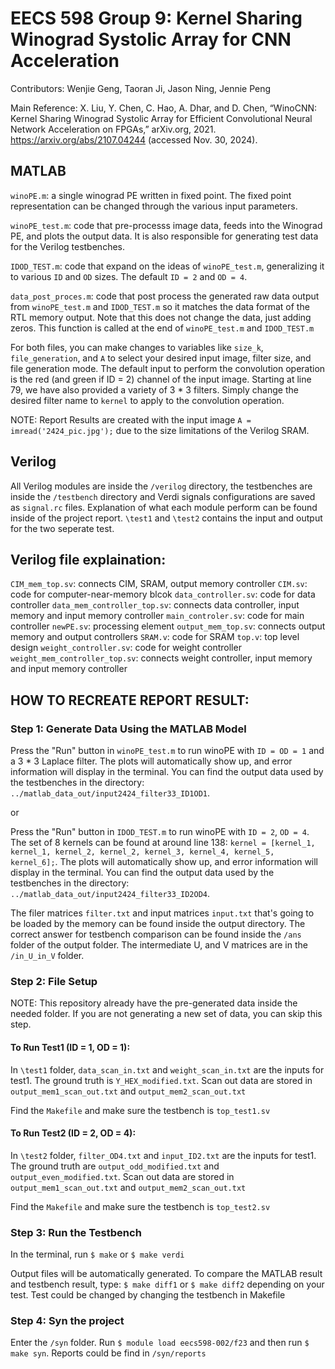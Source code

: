 # EECS 598 Group 9: Kernel Sharing Winograd Systolic Array for CNN Acceleration
Contributors: Wenjie Geng, Taoran Ji, Jason Ning, Jennie Peng 

Main Reference: X. Liu, Y. Chen, C. Hao, A. Dhar, and D. Chen, “WinoCNN: Kernel Sharing Winograd Systolic Array for Efficient Convolutional Neural Network Acceleration on FPGAs,” arXiv.org, 2021. https://arxiv.org/abs/2107.04244 (accessed Nov. 30, 2024).
‌
## MATLAB
`winoPE.m`: a single winograd PE written in fixed point. The fixed point representation can be changed through the various input parameters.

`winoPE_test.m`: code that pre-processs image data, feeds into the Winograd PE, and plots the output data. It is also responsible for generating test data for the Verilog testbenches.

`IDOD_TEST.m`: code that expand on the ideas of `winoPE_test.m`, generalizing it to various `ID` and `OD` sizes. The default `ID = 2` and `OD = 4`.

`data_post_proces.m`: code that post process the generated raw data output from `winoPE_test.m` and `IDOD_TEST.m` so it matches the data format of the RTL memory output. Note that this does not change the data, just adding zeros. This function is called at the end of `winoPE_test.m` and `IDOD_TEST.m` 

For both files, you can make changes to variables like `size_k`, `file_generation`, and `A` to select your desired input image, filter size, and file generation mode. The default input to perform the convolution operation is the red (and green if ID = 2) channel of the input image. Starting at line 79, we have also provided a variety of 3 * 3 filters. Simply change the desired filter name to `kernel` to apply to the convolution operation. 

NOTE: Report Results are created with the input image `A = imread('2424_pic.jpg');` due to the size limitations of the Verilog SRAM. 

## Verilog
All Verilog modules are inside the `/verilog` directory, the testbenches are inside the `/testbench` directory and Verdi signals configurations are saved as `signal.rc` files. Explanation of what each module perform can be found inside of the project report. `\test1` and `\test2` contains the input and output for the two seperate test.

## Verilog file explaination:

`CIM_mem_top.sv`: connects CIM, SRAM, output memory controller
`CIM.sv`: code for computer-near-memory blcok
`data_controller.sv`: code for data controller
`data_mem_controller_top.sv`: connects data controller, input memory and input memory controller
`main_controler.sv`: code for main controller
`newPE.sv`: processing element
`output_mem_top.sv`: connects output memory and output controllers
`SRAM.v`: code for SRAM
`top.v`: top level design
`weight_controller.sv`: code for weight controller
`weight_mem_controller_top.sv`: connects weight controller, input memory and input memory controller


## HOW TO RECREATE REPORT RESULT:

### Step 1: Generate Data Using the MATLAB Model
Press the "Run" button in `winoPE_test.m` to run winoPE with `ID = OD = 1` and a 3 * 3 Laplace filter. The plots will automatically show up, and error information will display in the terminal. You can find the output data used by the testbenches in the directory: `../matlab_data_out/input2424_filter33_ID1OD1`.

or

Press the "Run" button in `IDOD_TEST.m` to run winoPE with `ID = 2`, `OD = 4`. The set of 8 kernels can be found at around line 138: `kernel = [kernel_1, kernel_1, kernel_2, kernel_2, kernel_3, kernel_4, kernel_5, kernel_6];`. The plots will automatically show up, and error information will display in the terminal. You can find the output data used by the testbenches in the directory: `../matlab_data_out/input2424_filter33_ID2OD4`.

The filer matrices `filter.txt` and input matrices `input.txt` that's going to be loaded by the memory can be found inside the output directory. The correct answer for testbench comparison can be found inside the `/ans` folder of the output folder. The intermediate U, and V matrices are in the `/in_U_in_V` folder. 

### Step 2: File Setup 

NOTE: This repository already have the pre-generated data inside the needed folder. If you are not generating a new set of data, you can skip this step.

#### To Run Test1 (ID = 1, OD = 1):

In `\test1` folder, `data_scan_in.txt` and `weight_scan_in.txt` are the inputs for test1. The ground truth is `Y_HEX_modified.txt`. Scan out data are stored in `output_mem1_scan_out.txt` and `output_mem2_scan_out.txt`

Find the `Makefile` and make sure the testbench is `top_test1.sv`

#### To Run Test2 (ID = 2, OD = 4):
In `\test2` folder, `filter_OD4.txt` and `input_ID2.txt` are the inputs for test1. The ground truth are `output_odd_modified.txt` and `output_even_modified.txt`. Scan out data are stored in `output_mem1_scan_out.txt` and `output_mem2_scan_out.txt`

Find the `Makefile` and make sure the testbench is `top_test2.sv`

### Step 3: Run the Testbench

In the terminal, run `$ make` or `$ make verdi`

Output files will be automatically generated. To compare the MATLAB result and testbench result, type: `$ make diff1` or `$ make diff2` depending on your test. Test could be changed by changing the testbench in Makefile

### Step 4: Syn the project

Enter the `/syn` folder. Run `$ module load eecs598-002/f23` and then run `$ make syn`. Reports could be find in `/syn/reports`
